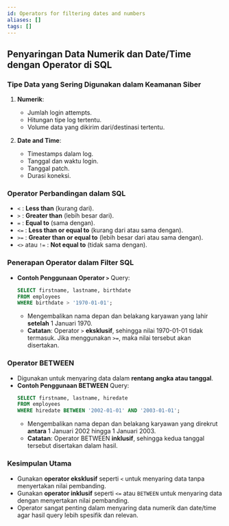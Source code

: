 ```yaml
---
id: Operators for filtering dates and numbers
aliases: []
tags: []
---
```


## Penyaringan Data Numerik dan Date/Time dengan Operator di SQL

### **Tipe Data yang Sering Digunakan dalam Keamanan Siber**
1. **Numerik**:
   - Jumlah login attempts.
   - Hitungan tipe log tertentu.
   - Volume data yang dikirim dari/destinasi tertentu.

2. **Date and Time**:
   - Timestamps dalam log.
   - Tanggal dan waktu login.
   - Tanggal patch.
   - Durasi koneksi.

### **Operator Perbandingan dalam SQL**
- `<` : **Less than** (kurang dari).
- `>` : **Greater than** (lebih besar dari).
- `=` : **Equal to** (sama dengan).
- `<=` : **Less than or equal to** (kurang dari atau sama dengan).
- `>=` : **Greater than or equal to** (lebih besar dari atau sama dengan).
- `<>` atau `!=` : **Not equal to** (tidak sama dengan).

### **Penerapan Operator dalam Filter SQL**
- **Contoh Penggunaan Operator `>`**
  Query:
  ```sql
  SELECT firstname, lastname, birthdate
  FROM employees
  WHERE birthdate > '1970-01-01';
  ```
  - Mengembalikan nama depan dan belakang karyawan yang lahir **setelah** 1 Januari 1970.
  - **Catatan**: Operator `>` **eksklusif**, sehingga nilai 1970-01-01 tidak termasuk. Jika menggunakan `>=`, maka nilai tersebut akan disertakan.

### **Operator BETWEEN**
- Digunakan untuk menyaring data dalam **rentang angka atau tanggal**.
- **Contoh Penggunaan BETWEEN**
  Query:
  ```sql
  SELECT firstname, lastname, hiredate
  FROM employees
  WHERE hiredate BETWEEN '2002-01-01' AND '2003-01-01';
  ```
  - Mengembalikan nama depan dan belakang karyawan yang direkrut **antara** 1 Januari 2002 hingga 1 Januari 2003.
  - **Catatan**: Operator BETWEEN **inklusif**, sehingga kedua tanggal tersebut disertakan dalam hasil.

### **Kesimpulan Utama**
- Gunakan **operator eksklusif** seperti `<` untuk menyaring data tanpa menyertakan nilai pembanding.
- Gunakan **operator inklusif** seperti `<=` atau `BETWEEN` untuk menyaring data dengan menyertakan nilai pembanding.
- Operator sangat penting dalam menyaring data numerik dan date/time agar hasil query lebih spesifik dan relevan.

